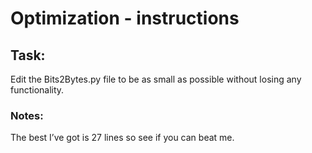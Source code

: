 # Optimization - instructions
## Task:
Edit the Bits2Bytes.py file to be as small as possible without losing any functionality.

### Notes:
The best I’ve got is 27 lines so see if you can beat me.
